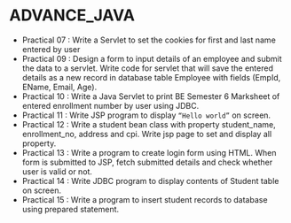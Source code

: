 # ADVANCE_JAVA

* Practical 07 : Write a Servlet to set the cookies for first and last name entered by user
* Practical 09 : Design a form to input details of an employee and submit the data to a servlet. Write code for servlet that will save the entered details as a new record in database table Employee with fields (EmpId, EName, Email, Age).
* Practical 10 :  Write a Java Servlet to print BE Semester 6 Marksheet of entered enrollment number by user using JDBC.
* Practical 11 : Write JSP program to display `“Hello world”` on screen.
* Practical 12 : Write a student bean class with property student_name, enrollment_no, address and cpi. Write jsp page to set and display all property.
* Practical 13 : Write a program to create login form using HTML. When form is submitted to JSP, fetch submitted details and check whether user is valid or not.
* Practical 14 : Write JDBC program to display contents of Student table on screen. 
* Practical 15 : Write a program to insert student records to database using prepared statement.
